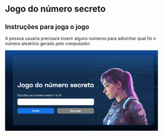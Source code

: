 # Jogo do número secreto

## Instruções para joga o jogo

A pessoa usuária precisará inserir alguns números para adivinhar qual foi o número aleatório gerado pelo computador.


<img src="./img/fundo.png">
